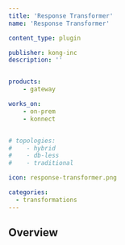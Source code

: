 ```yaml
---
title: 'Response Transformer'
name: 'Response Transformer'

content_type: plugin

publisher: kong-inc
description: ''


products:
    - gateway

works_on:
    - on-prem
    - konnect


# topologies:
#    - hybrid
#    - db-less
#    - traditional

icon: response-transformer.png

categories:
  - transformations
---
```


## Overview
